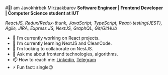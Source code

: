
#👋I am Javokhirbek Mirzaakbarov
**Software Engineer | Frontend Developer | Computer Science student at IUT**

*ReactJS, Redux/Redux-thunk, JavaScript, TypeScript, React-testing(JEST), Agile, JIRA,  Express JS, NextJS, GraphQL, Git/GitHUb*

- 🔭 I’m currently working on React projects.
- 🌱 I’m currently learning NextJS and CleanCode.
- 👯 I’m looking to collaborate on NestJS.
- 💬 Ask me about frontend technologies, algorithms.
- 📫 How to reach me: [Linkedin](https://www.linkedin.com/in/javokhirbek-mirzaakbarov/), [Telegram](https://t.me/Code_Breaker_2000)
- ⚡ Fun fact: single😉



